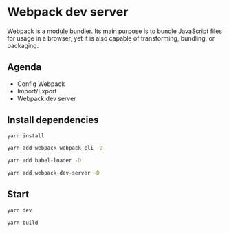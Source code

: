 # Webpack dev server

Webpack is a module bundler. Its main purpose is to bundle JavaScript files for usage in a browser, yet it is also capable of transforming, bundling, or packaging.

## Agenda

- Config Webpack
- Import/Export 
- Webpack dev server 

## Install dependencies

```bash
yarn install
```

```bash
yarn add webpack webpack-cli -D
```

```bash
yarn add babel-loader -D
```

```bash
yarn add webpack-dev-server -D
```


## Start

```bash
yarn dev 
```

```bash
yarn build 
```
